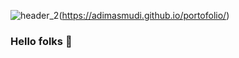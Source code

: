 ![header_2](https://user-images.githubusercontent.com/72192729/154835470-896890c8-fb74-4b4e-bb8b-bcb221ba7bbf.jpg)(https://adimasmudi.github.io/portofolio/)
### Hello folks 👋

<!--
**adimasmudi/adimasmudi** is a ✨ _special_ ✨ repository because its `README.md` (this file) appears on your GitHub profile.

Here are some ideas to get you started:



- 🔭 I’m currently working on ...
- 🌱 I’m currently learning ...
- 👯 I’m looking to collaborate on ...
- 🤔 I’m looking for help with ...
- 💬 Ask me about ...
- 📫 How to reach me: ...
- 😄 Pronouns: ...
- ⚡ Fun fact: ...
-->

